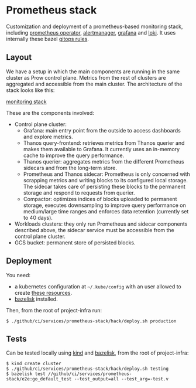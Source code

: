 # Prometheus stack

Customization and deployment of a prometheus-based monitoring stack, including
[prometheus operator], [alertmanager], [grafana] and [loki]. It uses internally
these bazel [gitops rules].

## Layout

We have a setup in which the main components are running in the same cluster as
Prow control plane. Metrics from the rest of clusters are aggregated and
accessible from the main cluster. The architecture of the stack looks like this:

[monitoring stack](monitoring-stack.png)

These are the components involved:
* Control plane cluster:
  * Grafana: main entry point from the outside to access dashboards and explore
metrics.
  * Thanos query-frontend: retrieves metrics from Thanos querier and makes them
  available to Grafana. It currently uses an in-memory cache to improve the query
  performance.
  * Thanos querier: aggregates metrics from the different Prometheus sidecars and
  from the long-term store.
  * Prometheus and Thanos sidecar: Prometheus is only concerned with scrapping
  metrics and writing blocks to its configured local storage. The sidecar takes
  care of persisting these blocks to the permanent storage and respond to requests
  from querier.
  * Compactor: optimizes indices of blocks uploaded to permanent storage, executes
  downsampling to improve query performance on medium/large time ranges and enforces
  data retention (currently set to 40 days).
* Workloads clusters: they only run Prometheus and sidecar components described
above, the sidecar service must be accessible from the control plane cluster.
* GCS bucket: permanent store of persisted blocks.

## Deployment

You need:
* a kubernetes configuration at `~/.kube/config` with an user allowed to
create [these resources](./manifests).
* [bazelisk] installed.

Then, from the root of project-infra run:
```
$ ./github/ci/services/prometheus-stack/hack/deploy.sh production
```

## Tests

Can be tested locally using [kind] and [bazelisk], from the root of project-infra:
```
$ kind create cluster
$ ./github/ci/services/prometheus-stack/hack/deploy.sh testing
$ bazelisk test //github/ci/services/prometheus-stack/e2e:go_default_test --test_output=all --test_arg=-test.v
```

[gitops rules]: https://github.com/adobe/rules_gitops#:~:text=Bazel%20GitOps%20Rules,kustomize%20overlays%20for%20their%20services.
[prometheus operator]: https://github.com/prometheus-operator/prometheus-operator
[alertmanager]: https://prometheus.io/docs/alerting/latest/alertmanager/
[grafana]: https://grafana.com/
[loki]: https://grafana.com/oss/loki/
[kind]: https://github.com/kubernetes-sigs/kind
[bazelisk]: https://github.com/bazelbuild/bazelisk
